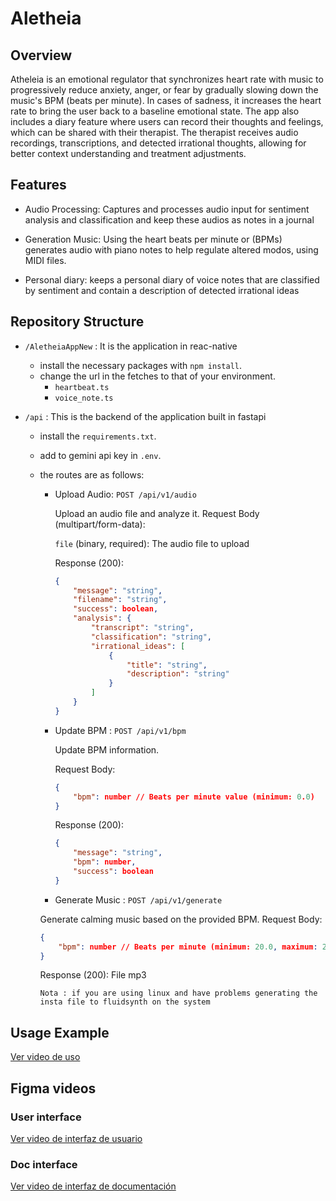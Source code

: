 # Aletheia

## Overview

Atheleia is an emotional regulator that synchronizes heart rate with music to progressively reduce anxiety, anger, or fear by gradually slowing down the music's BPM (beats per minute). In cases of sadness, it increases the heart rate to bring the user back to a baseline emotional state. The app also includes a diary feature where users can record their thoughts and feelings, which can be shared with their therapist. The therapist receives audio recordings, transcriptions, and detected irrational thoughts, allowing for better context understanding and treatment adjustments.  

## Features

* Audio Processing: Captures and processes audio input for sentiment analysis and classification and keep these audios as notes in a journal

* Generation Music: Using the heart beats per minute or (BPMs) generates audio with piano notes to help regulate altered modos, using MIDI files.

* Personal diary: keeps a personal diary of voice notes that are classified by sentiment and contain a description of detected irrational ideas

## Repository Structure

* `/AletheiaAppNew` : It is the application in reac-native  
    * install the necessary packages with `npm install`.
    * change the url in the fetches to that of your environment.
        * `heartbeat.ts`
        * `voice_note.ts`

* `/api` : This is the backend of the application built in fastapi
    * install the `requirements.txt`.
    * add to gemini api key in `.env`.
    * the routes are as follows:
        * Upload Audio: `POST /api/v1/audio`
            
            Upload an audio file and analyze it.
            Request Body (multipart/form-data):
            
            ``file`` (binary, required): The audio file to upload

            Response (200):

            ```json
            {
                "message": "string",
                "filename": "string",
                "success": boolean,
                "analysis": {
                    "transcript": "string",
                    "classification": "string",
                    "irrational_ideas": [
                        {
                            "title": "string",
                            "description": "string"
                        }
                    ]
                }
            }
            ```
        * Update BPM : `POST /api/v1/bpm`

            Update BPM information.

            Request Body:

            ```json
            {
                "bpm": number // Beats per minute value (minimum: 0.0)
            }
            ```

            Response (200):

            ```json
            {
                "message": "string",
                "bpm": number,
                "success": boolean
            }
            ```

        * Generate Music : `POST /api/v1/generate`

        Generate calming music based on the provided BPM.
        Request Body:

        ```json
        {
            "bpm": number // Beats per minute (minimum: 20.0, maximum: 200.0)
        }
        ```

        Response (200): File mp3 

        `Nota : if you are using linux and have problems generating the insta file to fluidsynth on the system`


## Usage Example
[Ver video de uso](/docs/Video_app.mp4)

## Figma videos
### User interface
[Ver video de interfaz de usuario](/docs/aletheia_user_figma.mp4)

### Doc interface
[Ver video de interfaz de documentación](/docs/aletheia_doc_figma.mp4)
